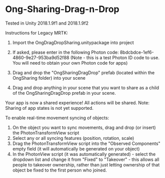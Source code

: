 # Ong-Sharing-Drag-n-Drop

Tested in Unity 2018.1.9f1 and 2018.1.9f2

Instructions for Legacy MRTK:

1. Import the OngDragDropSharing.unitypackage into project

2. If asked, please enter in the following Photon code: 8bdcbdce-1ef6-4860-9e27-953ba9d52f88
(Note - this is a test Photon ID code to use. You will need to obtain your own Photon code for apps)

3. Drag and drop the "OngSharingDragDrop" prefab (located within the OngSharing folder) into your scene

4. Drag and drop anything in your scene that you want to share as a child of the OngSharingDragDrop prefab in your scene. 

Your app is now a shared experience! All actions will be shared. 
Note: Sharing of app states is not yet supported.

To enable real-time movement syncing of objects:

1. On the object you want to sync movements, drag and drop (or insert) the PhotonTransformView script
2. Select any or all syncing features (position, rotation, scale)
3. Drag the PhotonTransformView script into the "Observed Components" empty field (it will automatically be generated on your object)
4. In the PhotonView script (it was automatically generated) - select the dropdown list and change it from "Fixed" to "Takeover" - this allows all people to takeover ownership, rather than just letting ownership of that object be fixed to the first person who joined.



